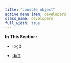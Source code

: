 ```yaml
---
title: "console object"
active_menu_item: developers
class_name: developers
full_width: true
---
```



**In This Section:**

 - [log()](console-object/log)

 - [dir()](console-object/dir)

